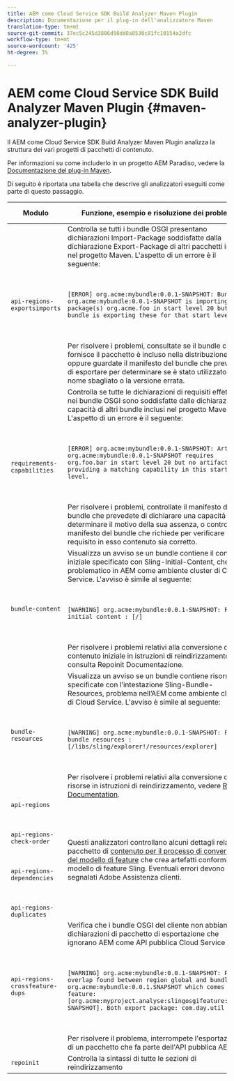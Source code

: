 ```yaml
---
title: AEM come Cloud Service SDK Build Analyzer Maven Plugin
description: Documentazione per il plug-in dell'analizzatore Maven
translation-type: tm+mt
source-git-commit: 37ec5c245d3806d98dd8a8538c81fc10154a2dfc
workflow-type: tm+mt
source-wordcount: '425'
ht-degree: 3%

---
```



# AEM come Cloud Service SDK Build Analyzer Maven Plugin {#maven-analyzer-plugin}

Il AEM come Cloud Service SDK Build Analyzer Maven Plugin analizza la struttura dei vari progetti di pacchetti di contenuto.

Per informazioni su come includerlo in un progetto AEM Paradiso, vedere la [Documentazione del plug-in Maven](https://github.com/adobe/aemanalyser-maven-plugin/blob/main/aemanalyser-maven-plugin/README.md).

Di seguito è riportata una tabella che descrive gli analizzatori eseguiti come parte di questo passaggio. <!-- Note that some are executed in the local SDK, while others are only executed during the Cloud Manager pipeline deployment. -->

| Modulo | Funzione, esempio e risoluzione dei problemi | SDK locale | Cloud Manager |
|---|---|---|---|
| `api-regions-exportsimports` | Controlla se tutti i bundle OSGI presentano dichiarazioni Import-Package soddisfatte dalla dichiarazione Export-Package di altri pacchetti inclusi nel progetto Maven. L&#39;aspetto di un errore è il seguente: <p> </p> `[ERROR] org.acme:mybundle:0.0.1-SNAPSHOT: Bundle org.acme:mybundle:0.0.1-SNAPSHOT is importing package(s) org.acme.foo in start level 20 but no bundle is exporting these for that start level.`<p> </p>Per risolvere i problemi, consultate se il bundle che fornisce il pacchetto è incluso nella distribuzione, oppure guardate il manifesto del bundle che prevedete di esportare per determinare se è stato utilizzato il nome sbagliato o la versione errata. | Sì | Sì |
| `requirements-capabilities` | Controlla se tutte le dichiarazioni di requisiti effettuate nei bundle OSGI sono soddisfatte dalle dichiarazioni di capacità di altri bundle inclusi nel progetto Maven. L&#39;aspetto di un errore è il seguente: <p> </p> `[ERROR] org.acme:mybundle:0.0.1-SNAPSHOT: Artifact org.acme:mybundle:0.0.1-SNAPSHOT requires org.foo.bar in start level 20 but no artifact is providing a matching capability in this start level.`<p> </p> Per risolvere i problemi, controllate il manifesto del bundle che prevedete di dichiarare una capacità per determinare il motivo della sua assenza, o controllate il manifesto del bundle che richiede per verificare che il requisito in esso contenuto sia corretto. | Sì | Sì |
| `bundle-content` | Visualizza un avviso se un bundle contiene il contenuto iniziale specificato con Sling-Initial-Content, che è problematico in AEM come ambiente cluster di Cloud Service. L&#39;avviso è simile al seguente: <p> </p> `[WARNING] org.acme:mybundle:0.0.1-SNAPSHOT: Found initial content : [/]` <p> </p>Per risolvere i problemi relativi alla conversione del contenuto iniziale in istruzioni di reindirizzamento, consulta Repoinit Documentazione. | Sì | Sì |
| `bundle-resources` | Visualizza un avviso se un bundle contiene risorse specificate con l’intestazione Sling-Bundle-Resources, problema nell’AEM come ambiente cluster di Cloud Service. L&#39;avviso è simile al seguente:<p> </p> `[WARNING] org.acme:mybundle:0.0.1-SNAPSHOT: Found bundle resources : [/libs/sling/explorer!/resources/explorer]`<p> </p> Per risolvere i problemi relativi alla conversione delle risorse in istruzioni di reindirizzamento, vedere [Repoinit Documentation](https://experienceleague.adobe.com/docs/experience-manager-cloud-service/implementing/developing/aem-project-content-package-structure.html?lang=en#repo-init). | Sì | Sì |
| `api-regions`<p> </p>`api-regions-check-order`<p> </p>`api-regions-dependencies`<p> </p>`api-regions-duplicates` | Questi analizzatori controllano alcuni dettagli relativi al pacchetto di [contenuto per il processo di conversione del modello di feature](https://experienceleague.adobe.com/docs/experience-manager-cloud-service/implementing/deploying/overview.html?lang=en#deploying) che crea artefatti conformi al modello di feature Sling. Eventuali errori devono essere segnalati  Adobe Assistenza clienti. | Sì | Sì |
| `api-regions-crossfeature-dups` | Verifica che i bundle OSGI del cliente non abbiano dichiarazioni di pacchetto di esportazione che ignorano AEM come API pubblica  Cloud Service<p> </p>`[WARNING] org.acme:mybundle:0.0.1-SNAPSHOT: Package overlap found between region global and bundle org.acme:mybundle:0.0.1.SNAPSHOT which comes from feature: [org.acme:myproject.analyse:slingosgifeature:0.0.1-SNAPSHOT]. Both export package: com.day.util`<p> </p>Per risolvere il problema, interrompete l&#39;esportazione di un pacchetto che fa parte dell&#39;API pubblica AEM. | Sì | Sì |
| `repoinit` | Controlla la sintassi di tutte le sezioni di reindirizzamento | Sì | Sì |